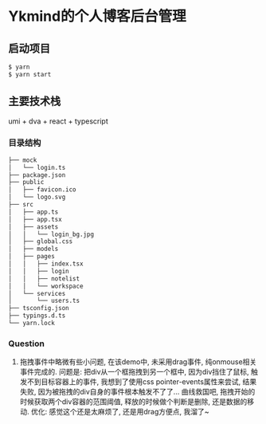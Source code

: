 # Ykmind的个人博客后台管理

## 启动项目

```bash
$ yarn
$ yarn start
```

## 主要技术栈

umi + dva + react + typescript

### 目录结构

```tex
├── mock
│   └── login.ts
├── package.json
├── public
│   ├── favicon.ico
│   └── logo.svg
├── src
│   ├── app.ts
│   ├── app.tsx
│   ├── assets
│   │   └── login_bg.jpg
│   ├── global.css
│   ├── models
│   ├── pages
│   │   ├── index.tsx
│   │   ├── login
│   │   ├── notelist
│   │   └── workspace
│   └── services
│       └── users.ts
├── tsconfig.json
├── typings.d.ts
└── yarn.lock
```

### Question
1. 拖拽事件中略微有些小问题, 在该demo中, 未采用drag事件, 纯onmouse相关事件完成的. 问题是: 把div从一个框拖拽到另一个框中, 因为div挡住了鼠标, 触发不到目标容器上的事件, 我想到了使用css pointer-events属性来尝试, 结果失败, 因为被拖拽的div自身的事件根本触发不了了... 曲线救国吧, 拖拽开始的时候获取两个div容器的范围阈值, 释放的时候做个判断是删除, 还是数据的移动.  优化: 感觉这个还是太麻烦了, 还是用drag方便点, 我溜了~
